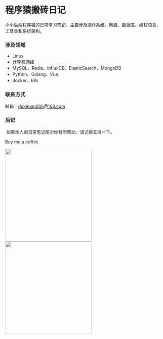 
# 程序猿搬砖日记

小小后端程序猿的日常学习笔记，主要涉及操作系统、网络、数据库、编程语言、工具类和系统架构。

### 涉及领域

-  Linux
-  计算机网络
-  MySQL、Redis、InfluxDB、ElasticSearch、MongoDB
-  Python、Golang、Vue
-  docker、k8s


### 联系方式

邮箱：dukenan006@163.com

### 后记

​	如果本人的日常笔记能对你有所帮助，请记得支持一下。

Buy me a coffee.

<img src="../_media/images/alipay.jpg" width = "280" height = "300"></img>
<img src="../_media/images/wechat.jpg" width = "280" height = "300"></img>
​	
